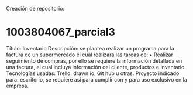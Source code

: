 Creación de repositorio:
# 1003804067_parcial3
Título: Inventario
Descripción: se plantea realizar un programa para la factura de un supermercado el cual realizara las tareas de:
•	Realizar seguimiento de compras, por ello se requiere la información detallada en una factura, el cual incluya información del cliente, productos e inventario.
Tecnologías usadas: Trello, drawn.io, Git hub u otras.
Proyecto indicado para: escritorio, se requiere así para cumplir con y para uso exclusivo en la empresa.
